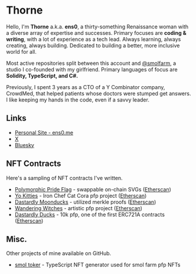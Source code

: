 # Thorne

Hello, I'm **Thorne** a.k.a. **ens0**, a thirty-something Renaissance woman with a diverse array of expertise and successes. Primary focuses are **coding & writing**, with a lot of experience as a tech lead. Always learning, always creating, always building. Dedicated to building a better, more inclusive world for all.

Most active repositories split between this account and [@smolfarm](https://github.com/smolfarm), a studio I co-founded with my girlfriend. Primary languages of focus are **Solidity, TypeScript, and C#.**

Previously, I spent 3 years as a CTO of a Y Combinator company, CrowdMed, that helped patients whose doctors were stumped get answers. I like keeping my hands in the code, even if a savvy leader.

## Links

* [Personal Site - ens0.me](https://ens0.me)
* [X](https://x.com/existentialenso)
* [Bluesky](https://bsky.app/profile/ens0.me)

## NFT Contracts

Here's a sampling of NFT contracts I've written.

* [Polymorphic Pride Flag](https://github.com/existentialenso/polymorphic-pride-contract) - swappable on-chain SVGs ([Etherscan](https://etherscan.io/address/0xa27b99e4df10bf3a9f28bcf9c83301a66035bc06))
* [Yo Kitties](https://github.com/smolfarm/yo-kitties-contract) - Iron Chef Cat Cora pfp project ([Etherscan](https://etherscan.io/address/0xC303Ff7a410fB8cD27c203753088009630e2DDd4))
* [Dastardly Moonducks](https://github.com/smolfarm/moonducks-contract) - utilized merkle proofs ([Etherscan](https://etherscan.io/address/0x8cfc5be7d45ee598e3ec20f7a9ef03f1e2886582#code))
* [Wandering Witches](https://github.com/smolfarm/witch-contract) - artistic pfp project ([Etherscan](https://etherscan.io/address/0x6d2bbdb4aa635370ef95025e26b764f3666c3566))
* [Dastardly Ducks](https://github.com/ExistentialEnso/dasduk-contract) - 10k pfp, one of the first ERC721A contracts ([Etherscan](https://etherscan.io/address/0x5472896e283ebcb13924c659c9db594aa9dc05a4#code))

## Misc.

Other projects of mine available on GitHub.

* [smol toker](https://github.com/smolfarm/smol-toker) - TypeScript NFT generator used for smol farm pfp NFTs
